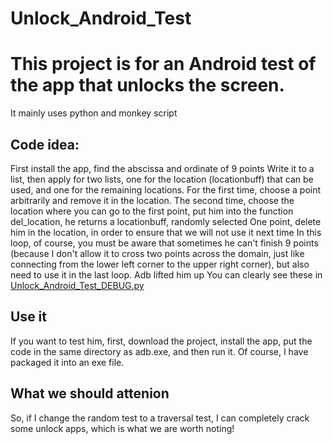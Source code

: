 # Unlock_Android_Test
# This project is for an Android test of the app that unlocks the screen.
It mainly uses python and monkey script
## Code idea:
First install the app, find the abscissa and ordinate of 9 points
Write it to a list, then apply for two lists, one for the location (locationbuff) that can be used, and one for the remaining locations.
For the first time, choose a point arbitrarily and remove it in the location.
The second time, choose the location where you can go to the first point, put him into the function del_location, he returns a locationbuff, randomly selected One point, delete him in the location, in order to ensure that we will not use it next time
In this loop, of course, you must be aware that sometimes he can't finish 9 points (because I don't allow it to cross two points across the domain, just like connecting from the lower left corner to the upper right corner), but also need to use it in the last loop. Adb lifted him up
You can clearly see these in <a href="https://github.com/zmbxzrq/Unlock_Android_Test/blob/master/src/Unlock_Android_Test_DEBUG.py">Unlock_Android_Test_DEBUG.py</a>
## Use it
If you want to test him, first, download the project, install the app, put the code in the same directory as adb.exe, and then run it. Of course, I have packaged it into an exe file.
## What we should attenion
So, if I change the random test to a traversal test, I can completely crack some unlock apps, which is what we are worth noting!